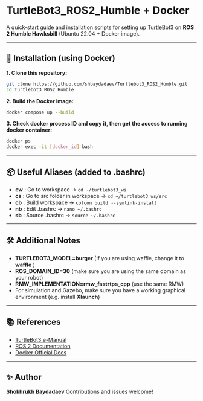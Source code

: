 ﻿# TurtleBot3_ROS2_Humble + Docker

A quick-start guide and installation scripts for setting up [TurtleBot3](https://emanual.robotis.com/docs/en/platform/turtlebot3/overview/) on **ROS 2 Humble Hawksbill** (Ubuntu 22.04 + Docker image).

---

## 🐳 Installation (using Docker)

**1. Clone this repository:**

```bash
git clone https://github.com/shbaydadaev/Turtlebot3_ROS2_Humble.git
cd Turtlebot3_ROS2_Humble
```

**2. Build the Docker image:**

```bash
docker compose up --build 
```

**3. Check docker process ID and copy it, then get the access to running docker container:**

```bash
docker ps 
docker exec -it [docker_id] bash
```

---

## 📦 Useful Aliases (added to .bashrc)

- **cw** : Go to workspace → `cd ~/turtlebot3_ws`
- **cs** : Go to src folder in workspace → `cd ~/turtlebot3_ws/src`
- **cb** : Build workspace → `colcon build --symlink-install`
- **nb** : Edit .bashrc → `nano ~/.bashrc`
- **sb** : Source .bashrc → `source ~/.bashrc`

---

## 🛠️ Additional Notes

- **TURTLEBOT3_MODEL=burger** (If you are using waffle, change it to **waffle** )
- **ROS_DOMAIN_ID=30** (make sure you are using the same domain as your robot)
- **RMW_IMPLEMENTATION=rmw_fastrtps_cpp** (use the same RMW)
- For simulation and Gazebo, make sure you have a working graphical environment (e.g. install **Xlaunch**)

---

## 📚 References

- [TurtleBot3 e-Manual](https://emanual.robotis.com/docs/en/platform/turtlebot3/overview/)
- [ROS 2 Documentation](https://docs.ros.org/en/humble/index.html)
- [Docker Official Docs](https://docs.docker.com/)

---

## ✨ Author

**Shokhrukh Baydadaev**
Contributions and issues welcome!
